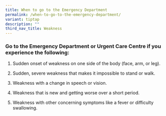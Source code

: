 ```yaml
---
title: When to go to the Emergency Department
permalink: /when-to-go-to-the-emergency-department/
variant: tiptap
description: ""
third_nav_title: Weakness
---
```

<h3>Go to the Emergency Department or Urgent Care Centre if you experience the following:</h3>
<ol data-tight="true" class="tight">
<li>
<p>Sudden onset of weakness on one side of the body (face, arm, or leg).</p>
</li>
<li>
<p>Sudden, severe weakness that makes it impossible to stand or walk.</p>
</li>
<li>
<p>Weakness with a change in speech or vision.</p>
</li>
<li>
<p>Weakness that is new and getting worse over a short period.</p>
</li>
<li>
<p>Weakness with other concerning symptoms like a fever or difficulty swallowing.
<br>
<br>
</p>
</li>
</ol>
<p></p>